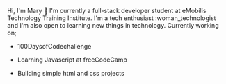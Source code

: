 Hi, I'm Mary :wave:
I'm currently a full-stack developer student at eMobilis Technology Training Institute.
I'm a tech enthusiast :woman_technologist and I'm also open to learning new things in technology.
Currently working on;
- 100DaysofCodechallenge
* Learning Javascript at freeCodeCamp
+ Building simple html and css projects
